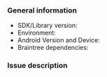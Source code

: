 ### General information

* SDK/Library version: <!-- Example: 4.7.2 -->
* Environment: <!-- Is this issue in Sandbox or Production? -->
* Android Version and Device: <!-- Example: Motorola Droid Razr Maxx with Android 4.4.2, Samsung S7 with Android 6.0 -->
* Braintree dependencies: 
<!-- Examples -->
<!--  - com.braintreepayments.api:braintree:x.y.z -->
<!--  - compile 'com.braintreepayments.api:data-collector:2.+' -->
<!--  - com.braintreepayments.api:visa-checkout:x.y.z-SNAPSHOT -->
<!--  - com.braintreepayments.api:drop-in:x.y.z -->

<!-- NOTE if you are creating an issue related to Drop-in, consider creating the issue in the Drop-in repository (https://github.com/braintree/braintree-android-drop-in/issues) -->

### Issue description

<!-- To help us quickly reproduce your issue, include as many details as possible, such as logs, steps to reproduce, and so on.  If the issue reports a new feature, follow the [user story](https://en.wikipedia.org/wiki/User_story) format to clearly describe the use case. -->

<!-- NOTE: Please do not open an issue for translation requests for new languages. We support the same languages that are supported by PayPal, and have a dedicated localization team to provide the translations.

If there is an error in a specific translation, you may open an issue here and we will escalate it to the localization team. -->
